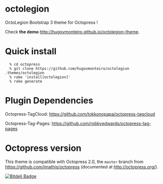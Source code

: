 octolegion
===========

OctoLegion Bootstrap 3 theme for Octopress ! 

Check **the demo** http://hugovmonteiro.github.io/octolegion-theme.


Quick install
=============

```
  % cd octopress
  % git clone https://github.com/hugovmonteiro/octolegion .themes/octolegion
  % rake 'install[octolegion]'
  % rake generate
```

Plugin Dependencies
===================
Octopress-TagCloud: https://github.com/tokkonopapa/octopress-tagcloud

Octopress-Tag-Pages: https://github.com/robbyedwards/octopress-tag-pages


Octopress version
=================

This theme is compatible with Octopress 2.0, the `master` branch from https://github.com/imathis/octopress
(documented at http://octopress.org/).



[![Bitdeli Badge](https://d2weczhvl823v0.cloudfront.net/hugovmonteiro/octolegion-theme/trend.png)](https://bitdeli.com/free "Bitdeli Badge")

